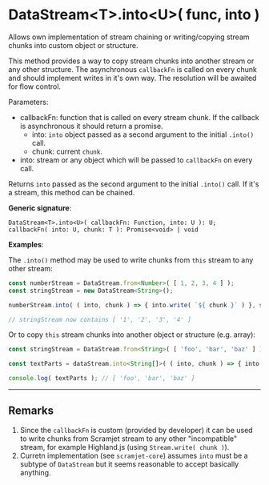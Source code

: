 # DataStream\<T>.into\<U>( func, into )

Allows own implementation of stream chaining or writing/copying stream chunks into custom object or structure.

This method provides a way to copy stream chunks into another stream or any other structure. The asynchronous `callbackFn` is called on every chunk and should implement writes in it's own way. The resolution will be awaited for flow control.

Parameters:

- callbackFn: function that is called on every stream chunk. If the callback is asynchronous it should return a promise.
    - into: `into` object passed as a second argument to the initial `.into()` call.
    - chunk: current `chunk`.
- into: stream or any object which will be passed to `callbackFn` on every call.

Returns `into` passed as the second argument to the initial `.into()` call. If it's a stream, this method can be chained.

**Generic signature**:

```
DataStream<T>.into<U>( callbackFn: Function, into: U ): U;
callbackFn( into: U, chunk: T ): Promise<void> | void
```

**Examples**:

The `.into()` method may be used to write chunks from `this` stream to any other stream:

```js
const numberStream = DataStream.from<Number>( [ 1, 2, 3, 4 ] );
const stringStream = new DataStream<String>();

numberStream.into( ( into, chunk ) => { into.write( `${ chunk }` ) }, stringStream );

// stringStream now contains [ '1', '2', '3', '4' ]
```

Or to copy `this` stream chunks into another object or structure (e.g. array):

```js
const stringStream = DataStream.from<String>( [ 'foo', 'bar', 'baz' ] );

const textParts = dataStream.into<String[]>( ( into, chunk ) => { into.push( chunk ) }, [] );

console.log( textParts ); // [ 'foo', 'bar', 'baz' ]
```

---

## Remarks

1. Since the `callbackFn` is custom (provided by developer) it can be used to write chunks from Scramjet stream to any other "incompatible" stream, for example Highland.js (using `Stream.write( chunk )`).
2. Curretn implementation (see `scramjet-core`) assumes `into` must be a subtype of `DataStream` but it seems reasonable to accept basically anything.
